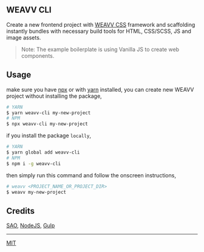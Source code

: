 ## WEAVV CLI

Create a new frontend project with [WEAVV CSS](https://github.com/weavv/weavv-css) framework and scaffolding instantly bundles with necessary build tools for HTML, CSS/SCSS, JS and image assets.

> Note: The example boilerplate is using Vanilla JS to create web components.

## Usage

make sure you have [npx](https://www.npmjs.com/package/npx) or with [yarn](https://yarnpkg.com/en/) installed, you can create new WEAVV project without installing the package,

```bash
# YARN
$ yarn weavv-cli my-new-project
# NPM
$ npx weavv-cli my-new-project
```

if you install the package `locally`,

```bash
# YARN
$ yarn global add weavv-cli
# NPM
$ npm i -g weavv-cli
```

then simply run this command and follow the onscreen instructions,

```bash
# weavv <PROJECT_NAME_OR_PROJECT_DIR>
$ weavv my-new-project
```

## Credits

[SAO](https://github.com/saojs/sao), [NodeJS](https://nodejs.org/), [Gulp](https://gulpjs.com/)

---

[MIT](https://github.com/weavv/weavv-cli/blob/master/LICENSE)
